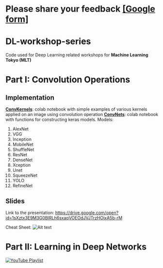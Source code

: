 # Please share your feedback [[Google form]](https://forms.gle/KNdqcPgsgNDSZtzAA)

# DL-workshop-series
Code used for Deep Learning related workshops for **Machine Learning Tokyo (MLT)**

# Part I: Convolution Operations

## Implementation
[**ConvKernels**](https://github.com/Machine-Learning-Tokyo/DL-workshop-series/blob/master/Part%20I%20-%20Convolution%20Operations/ConvKernels.ipynb "ConvKernels"): colab notebook with simple examples of various kernels applied on an image using convolution operation
[**ConvNets**](https://github.com/Machine-Learning-Tokyo/DL-workshop-series/blob/master/Part%20I%20-%20Convolution%20Operations/ConvNets.ipynb "ConvNets"): colab notebook with functions for constructing keras models.
Models:
1. AlexNet
2. VGG
3. Inception
4. MobileNet
5. ShuffleNet
6. ResNet
7. DenseNet
8. Xception
9. Unet
10. SqueezeNet
11. YOLO
12. RefineNet

## Slides
Link to the presentation: https://drive.google.com/open?id=1sXztx3E9M3G0BIRLh6sxaqVOEOdJVJTrzHOixA5b-rM

Cheat Sheet: ![Alt text](https://github.com/Machine-Learning-Tokyo/DL-workshop-series/blob/rearrangement/Part%20I:%20Convolution%20Operations/ConvOps_CheatSheet.jpg?raw=true "Cheat Sheet: Conv. Operations")



# Part II: Learning in Deep Networks

[![YouTube Playlist](https://github.com/Machine-Learning-Tokyo/DL-workshop-series/blob/master/Part%20II%20-%20Learning%20in%20Deep%20Networks/DL_series.png)](https://www.youtube.com/playlist?list=PLaPdEEY26UXxvlzz485w61W4LgO0lUZfg "Lerning in Deep Networks Video Series")
